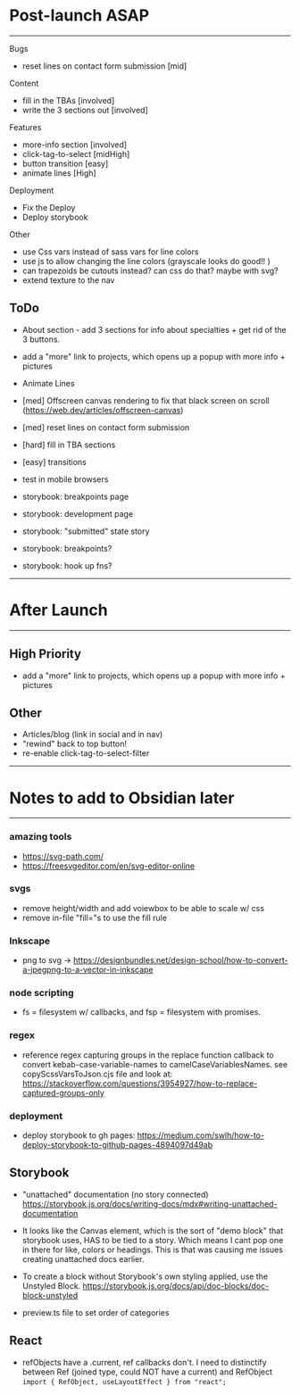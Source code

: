 # Post-launch ASAP
----------------------------------------------------------------

Bugs
- reset lines on contact form submission [mid]

Content
- fill in the TBAs [involved]
- write the 3 sections out [involved]

Features
- more-info section [involved]
- click-tag-to-select [midHigh]
- button transition [easy]
- animate lines [High]

Deployment
- Fix the Deploy
- Deploy storybook

Other
- use Css vars instead of sass vars for line colors
- use js to allow changing the line colors (grayscale looks do good!! )
- can trapezoids be cutouts instead? can css do that?  maybe with svg?
- extend texture to the nav


## ToDo
- About section - add 3 sections for info about specialties + get rid of the 3 buttons.
- add a "more" link to projects, which opens up a popup with more info + pictures
- Animate Lines

- [med] Offscreen canvas rendering to fix that black screen on scroll (https://web.dev/articles/offscreen-canvas)
- [med] reset lines on contact form submission
- [hard] fill in TBA sections
- [easy] transitions
- test in mobile browsers


- storybook: breakpoints page
- storybook: development page
- storybook: "submitted" state story
- storybook: breakpoints?
- storybook: hook up fns?


----------------------------------------------------------------
# After Launch
----------------------------------------------------------------

## High Priority
- add a "more" link to projects, which opens up a popup with more info + pictures

## Other
- Articles/blog (link in social and in nav)
- "rewind" back to top button!
- re-enable click-tag-to-select-filter


----------------------------------------------------------------
# Notes to add to Obsidian later
----------------------------------------------------------------

### amazing tools
- https://svg-path.com/
- https://freesvgeditor.com/en/svg-editor-online


### svgs
- remove height/width and add voiewbox to be able to scale w/ css
- remove in-file "fill="s to use the fill rule

### Inkscape
- png to svg -> https://designbundles.net/design-school/how-to-convert-a-jpegpng-to-a-vector-in-inkscape



### node scripting
- fs = filesystem w/ callbacks, and fsp = filesystem with promises.


### regex
- reference regex capturing groups in the replace function callback to convert kebab-case-variable-names to camelCaseVariablesNames.  see copyScssVarsToJson.cjs file and look at: https://stackoverflow.com/questions/3954927/how-to-replace-captured-groups-only


### deployment
- deploy storybook to gh pages: https://medium.com/swlh/how-to-deploy-storybook-to-github-pages-4894097d49ab


## Storybook
- "unattached" documentation (no story connected) https://storybook.js.org/docs/writing-docs/mdx#writing-unattached-documentation

- It looks like the Canvas element, which is the sort of "demo block" that storybook uses, HAS to be tied to a story.  Which means I cant pop one in there for like, colors or headings.  This is that was causing me issues creating unattached docs earlier.

- To create a block without Storybook's own styling applied, use the Unstyled Block. https://storybook.js.org/docs/api/doc-blocks/doc-block-unstyled

- preview.ts file to set order of categories


## React
- refObjects have a .current, ref callbacks don't.
  I need to distinctify between Ref (joined type, could NOT have a current) and RefObject
  `import { RefObject, useLayoutEffect } from "react";`

